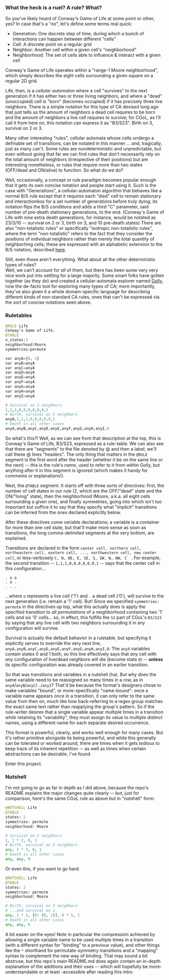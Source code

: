 ### What the heck is a ruel? A rule? What?

So you've likely heard of Conway's Game of Life at some point or other, yes? In case that's a "no", let's define some terms real quick:

- Generation: One discrete step of time, during which a bunch of interactions can happen between different "cells"
- Cell: A discrete point on a regular grid
- Neighbor: Another cell within a given cell's "neighborhood"
- Neighborhood: The set of cells able to influence & interact with a given cell

Conway's Game of Life operates within a "range-1 Moore neighborhood", which simply describes the eight cells surrounding a given square on a regular
2D grid.

Life, then, is a *cellular automaton* where a cell "survives" to the next generation if it has either two or three living neighbors,
and where a "dead" (unoccupied) cell is "born" (becomes occupied) if it has precisely three live neighbors. There is a simple notation for this
type of CA devised long ago that just tells us the amount of neighbors a dead cell requires to be born and the amount of neighbors a live
cell requires to survive; for CGoL, as I'll call it from here on, this notation can express it as "B3/S23". Birth on 3, survival on 2 or 3.

Many other interesting "rules", cellular automata whose cells undergo a definable set of transitions, can be notated in this manner ...
and, tragically, just as many can't. Some rules are nondeterministic and unpredictable, but even without going that far we can find rules that don't
necessarily rely on the total amount of neighbors (irrespective of their positions) but are interesting nonetheless, or rules that require
more than two states (OFF/dead and ON/alive) to function. So what do we do?

Well, occasionally, a concept or rule paradigm becomes popular enough that it gets its own concise notation and people start using it. Such is the
case with "Generations", a cellular-automaton algorithm that behaves like a normal B/S rule except that it requires each "died" cell to remain stationary
and interactionless for a set number of generations before truly dying; its notation flips the B/S conditions and adds a third "C" parameter, said
number of pre-death stationary generations, to the end. (Conway's Game of Life with nine extra death generations, for instance, would be notated as
23/3/10 -- survival on 2 or 3, birth on 3, and 10 pre-death states) There are also "non-totalistic rules" or specifically "isotropic non-totalistic rules",
where the term "non-totalistic" refers to the fact that they consider the *positions* of individual neighbors rather than merely the total quantity of
neighborhing cells; these are expressed with an alphabetic extension to the B/S notation, described [here](http://www.ibiblio.org/lifepatterns/neighbors2.html).

Still, even those aren't everything. What about all the other deterministic types of rules?  
Well, we can't account for *all* of them, but there has been some very very nice work put into settling for a large majority. Some smart folks
have gotten together (as they do) and created a cellular-automata explorer named [Golly](https://golly.sourceforge.net), now the de-facto tool
for exploring many types of CA; more importantly, they've also given it a whole domain-specific language for describing different kinds of
non-standard CA rules, ones that can't be expressed via the sort of concise notations seen above.

### Ruletables

```py
@RULE Life
Conway’s Game of Life.
@TABLE
n_states:2
neighborhood:Moore
symmetries:permute

var anyA={0, 1}
var anyB=anyA
var anyC=anyA
var anyD=anyA
var anyE=anyA
var anyF=anyA
var anyG=anyA
var anyH=anyA
var anyI=anyA

# Survival on 2 neighbors
1,1,1,0,0,0,0,0,0,1
# Birth, survival on 3 neighbors
anyA,1,1,1,0,0,0,0,0,1
# Death in all other cases
anyA,anyB,anyC,anyD,anyE,anyF,anyG,anyH,anyI,0
```

So what's this?! Well, as we can see from that description at the top, this is Conway's Game of Life, B3/S23, expressed as a rule-table. We can also see that
there are "segments" to the file denoted by @ and then a label; we'll call these @ lines "headers". The only thing that matters in the `@RULE` segment
is the first word after the header (whether it be on the same line or the next) -- this is the rule's *name*, used to refer to it from within Golly, but
anything after it in this segment is ignored (which makes it handy for comments or explanations!).

Next, the `@TABLE` segment. It starts off with three sorts of directives: first, the number of cell states in our rule (2, which are the OFF/"dead" state and the ON/"living" state),
then the neighborhood (Moore, a.k.a. all eight cells surrounding a given one), and finally symmetries, going into which isn't too important but suffice it to say that
they specify what "implicit" transitions can be inferred from the ones declared explicitly below.

After these directives come variable declarations; a variable is a container for more than one cell state, but that'll make more sense as soon as
transitions, the long comma-delimited segments at the very bottom, are explained.

Transitions are declared in the form `center cell, northern cell, northeastern cell, eastern cell, ..., northwestern cell, new center cell`,
or less-verbosely ``C, N, NE, E, SE, S, SW, W, NW, C` ``. For example, the second transition -- `1,1,1,0,0,0,0,0,0,1` -- says that the center cell in this
configuration...

```
. o o
. o .
. . .
```

...where `o` represents a live cell ('1') and `.` a dead cell ('0'), will survive to the next generation (i.e. remain a '1' cell). But! Since we specified
`symmetries: permute` in the directives up top, what this actually does is apply the specified transition to *all permutations* of a neighborhood containing two '1' cells
and six '0' cells... so, in effect, this fulfills the `S2` part of CGoL's `B3/S23` by saying that any live cell with two neighbors surrounding it in any configuration will
survive.

Survival is actually the default behavior in a ruletable, but specifying it explicitly serves to override the very next line,
`anyA,anyB,anyC,anyD,anyE,anyF,anyG,anyH,anyI,0`. The `anyX` variables contain states 0 and 1 both, so this line effectively says that *any* cell
with *any* configuration of live/dead neighbors will die (become state `0`) -- **unless** its specific configuration was already covered in an earlier transition.

So that was transitions and variables in a nutshell (ha). But why does the same variable need to be reassigned so many times in a row, as in `anyA`/`anyB`/`anyC`/.../`anyI`?
That'd be because the format's designers chose to make variables "bound", or more-specifically "name-bound": once a variable name appears once in a transition, it can only
refer to the same value from then on, much like how back-referring to a regex group matches the exact same text rather than reapplying the group's pattern. So if the
rule-writer desires that a single variable appear multiple times in a transition *while* retaining its "variability", they must assign its value to multiple distinct
names, using a different name for each separate desired occurrence.

This format is powerful, clearly, and works well enough for many cases. But it's rather primitive alongside its being powerful, and while this generally can be tolerated
or worked around, there are times when it gets *tedious* to keep track of its inherent repetition -- as well as times when certain abstractions can be desirable, I've found.

Enter this project.

### Nutshell

I'm not going to go as far in depth as I did above, because the repo's README explains the major changes quite clearly -- but, just for comparison, here's the same
CGoL rule as above but in "nutshell" form:

```py
@NUTSHELL Life
@TABLE
states: 2
symmetries: permute
neighborhood: Moore

# Survival on 2 neighbors
1, 1 * 2, 0, 1
# Birth, survival on 3 neighbors
any, 1 * 3, 0, 1
# Death in all other cases
any, any, 0
```

Or even this, if you want to go hard:

```py
@NUTSHELL Life
@TABLE
states: 2
symmetries: permute
neighborhood: Moore

# Birth, survival on 3 neighbors
# ...and survival on 2
any, 1 * 2, [0: (0, 1)], 0 * 5, 1
# Death in all other cases
any, any, 0
```

A bit easier on the eyes! Note in particular the compression achieved by allowing a single variable name to be used multiple times in a transition (with a different
syntax for "binding" to a previous value), and other things like the `*` shorthand for permutate-symmetry transitions and a "mapping" syntax to complement the new way
of binding.
That may sound a bit abstruse, but this repo's main README.md does again contain an in-depth explanation of the additions and their uses -- which will hopefully be
more-understandable or at least -accessible after reading this intro.
